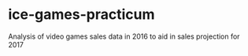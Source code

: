 # ice-games-practicum
Analysis of video games sales data in 2016 to aid in sales projection for 2017
